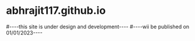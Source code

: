 # abhrajit117.github.io
#----this site is under design and development----
#----wii be published on 01/01/2023----
